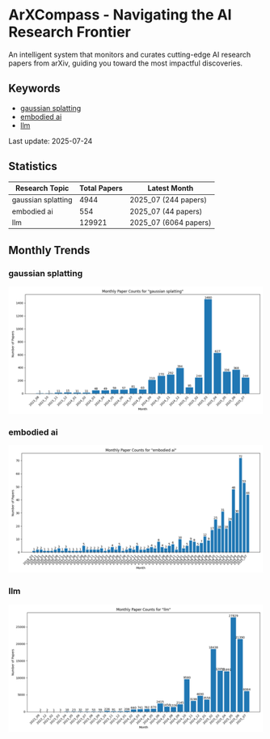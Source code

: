 # ArXCompass - Navigating the AI Research Frontier
An intelligent system that monitors and curates cutting-edge AI research papers from arXiv, guiding you toward the most impactful discoveries.

## Keywords

- [gaussian splatting](gaussian_splatting/)
- [embodied ai](embodied_ai/)
- [llm](llm/)

Last update: 2025-07-24

## Statistics

| Research Topic | Total Papers | Latest Month |
| --- | --- | --- |
| gaussian splatting | 4944 | 2025_07 (244 papers) |
| embodied ai | 554 | 2025_07 (44 papers) |
| llm | 129921 | 2025_07 (6064 papers) |

## Monthly Trends

### gaussian splatting

![Monthly Paper Counts for gaussian splatting](gaussian_splatting/monthly_stats.png)

### embodied ai

![Monthly Paper Counts for embodied ai](embodied_ai/monthly_stats.png)

### llm

![Monthly Paper Counts for llm](llm/monthly_stats.png)

